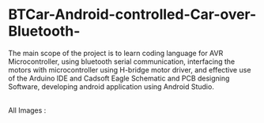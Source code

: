 # BTCar-Android-controlled-Car-over-Bluetooth-
<p> The main scope of the project is to learn coding language for AVR Microcontroller, using  bluetooth serial communication, interfacing the motors with microcontroller using H-bridge motor driver, and effective use of the Arduino IDE and Cadsoft Eagle Schematic and PCB designing Software, developing android application using Android Studio. </p>
<br>
All Images :  
<br>
<Img src='https://lh5.googleusercontent.com/gRrW9ZCuEtY7RDv_IXcxz9dRwP6Cxp_ubXDTisB8vVenfh5J8RA02laJupumWrRSUvuCvkPKwA-9OoM=w1304-h701' alt=''> <br><br>
<Img src='https://lh4.googleusercontent.com/T5gJH2fSURyvKrp3qaZGM3SbF6UPFQOyUM_2gtQqA55Qi5ozg9Usl2S5mb5-_SwSUpQrql6QGvNcWJA=w1304-h701-rw' alt=''> <br><br>
<Img src='https://lh6.googleusercontent.com/lUVXxbQSAcTsK9uVZouDiY8j6cCoNn6BAYnwWt0UYySfPZLANvBno_q5E2FXt12iLlXDLtk5OleTFh4=w1304-h702' alt=''><br><br>
<Img src='https://lh5.googleusercontent.com/t-VCikCecF-fvzYIX3rWfKmQHURu5-pw4n0o3uTPBaW-XzXdRKpZumH8PdS-DSmg36dzR7Q_i-kL1uE=w1304-h701' alt=''><br><br>
<Img src='https://lh3.googleusercontent.com/GGwaTyzcWFCWo1NTkW8te4xEZBsMrisBryWK7RDq8lwq8TZPOHY8rY_lJbpMKqpSGO9b-7pXnNErZo0=w1304-h701' alt=''><br><br>
<td><Img src='https://lh5.googleusercontent.com/aPuU_V6MPgYX3nGKUJBMVRhBmGN21zsrr-SX0bwttz2Lt9-THYGVQWCWvLQHqiun1OeuwP4NwgacwMU=w1304-h701' alt=''><br><br>


